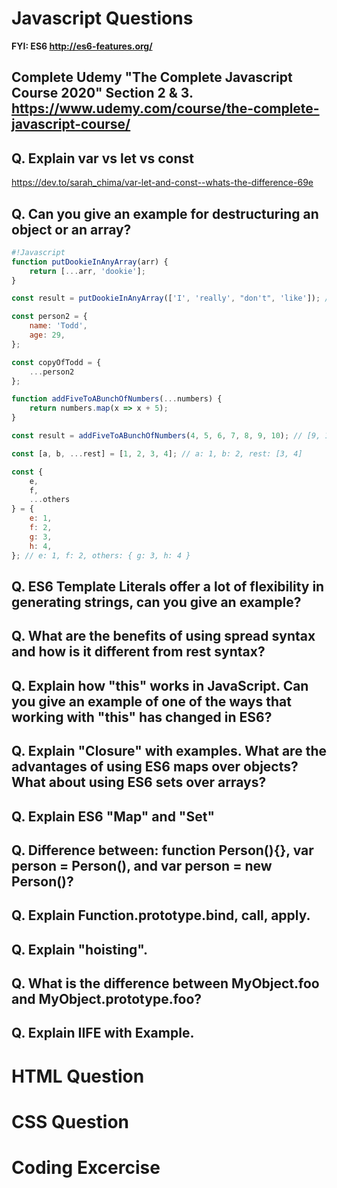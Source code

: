 # Javascript Questions 
**FYI: ES6 <http://es6-features.org/>**

## Complete Udemy "The Complete Javascript Course 2020" Section 2 & 3. <https://www.udemy.com/course/the-complete-javascript-course/>

## Q. Explain var vs let vs const
<https://dev.to/sarah_chima/var-let-and-const--whats-the-difference-69e>

## Q. Can you give an example for destructuring an object or an array?

```Javascript
#!Javascript
function putDookieInAnyArray(arr) {
    return [...arr, 'dookie'];
}

const result = putDookieInAnyArray(['I', 'really', "don't", 'like']); // ["I", "really", "don't", "like", "dookie"]

const person2 = {
    name: 'Todd',
    age: 29,
};

const copyOfTodd = {
    ...person2
};

function addFiveToABunchOfNumbers(...numbers) {
    return numbers.map(x => x + 5);
}

const result = addFiveToABunchOfNumbers(4, 5, 6, 7, 8, 9, 10); // [9, 10, 11, 12, 13, 14, 15]

const [a, b, ...rest] = [1, 2, 3, 4]; // a: 1, b: 2, rest: [3, 4]

const {
    e,
    f,
    ...others
} = {
    e: 1,
    f: 2,
    g: 3,
    h: 4,
}; // e: 1, f: 2, others: { g: 3, h: 4 }
```

## Q. ES6 Template Literals offer a lot of flexibility in generating strings, can you give an example?

## Q. What are the benefits of using spread syntax and how is it different from rest syntax?

## Q. Explain how "this" works in JavaScript. Can you give an example of one of the ways that working with "this" has changed in ES6?

## Q. Explain "Closure" with examples. What are the advantages of using ES6 maps over objects? What about using ES6 sets over arrays? 

## Q. Explain ES6 "Map" and "Set"

## Q. Difference between: function Person(){}, var person = Person(), and var person = new Person()?

## Q. Explain Function.prototype.bind, call, apply.

## Q. Explain "hoisting".

## Q. What is the difference between MyObject.foo and MyObject.prototype.foo?

## Q. Explain IIFE with Example.

# HTML Question
# CSS Question
# Coding Excercise
